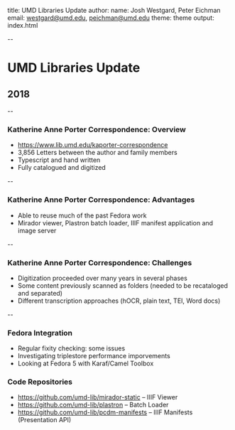 title: UMD Libraries Update
author:
  name: Josh Westgard, Peter Eichman
  email: westgard@umd.edu, peichman@umd.edu
theme: theme
output: index.html

--

# UMD Libraries Update

## 2018

--

### Katherine Anne Porter Correspondence: Overview

* https://www.lib.umd.edu/kaporter-correspondence
* 3,856 Letters between the author and family members
* Typescript and hand written
* Fully catalogued and digitized

--

### Katherine Anne Porter Correspondence: Advantages

* Able to reuse much of the past Fedora work
* Mirador viewer, Plastron batch loader, IIIF manifest application and image server

--

### Katherine Anne Porter Correspondence: Challenges

* Digitization proceeded over many years in several phases
* Some content previously scanned as folders (needed to be recataloged and separated)
* Different transcription approaches (hOCR, plain text, TEI, Word docs)

--

### Fedora Integration

* Regular fixity checking: some issues
* Investigating triplestore performance imporvements
* Looking at Fedora 5 with Karaf/Camel Toolbox

### Code Repositories

* <https://github.com/umd-lib/mirador-static> – IIIF Viewer
* <https://github.com/umd-lib/plastron> – Batch Loader
* <https://github.com/umd-lib/pcdm-manifests> – IIIF Manifests (Presentation API)


